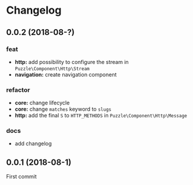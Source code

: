 # Changelog

## 0.0.2 (2018-08-?)

### feat

 - **http:** add possibility to configure the stream in `Puzzle\Component\Http\Stream`
 - **navigation:** create navigation component

### refactor

 - **core:** change lifecycle
 - **core:** change `matches` keyword to `slugs`
 - **http:** add the final `S` to `HTTP_METHODS` in `Puzzle\Component\Http\Message`

### docs

 - add changelog

## 0.0.1 (2018-08-1)

First commit